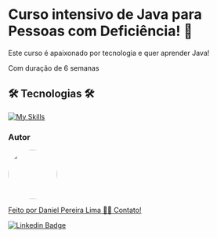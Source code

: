 # Curso intensivo de Java para Pessoas com Deficiência! 🚀

Este curso é apaixonado por tecnologia e quer aprender Java!

Com duração de 6 semanas

## 🛠️ Tecnologias 🛠
[![My Skills](https://skillicons.dev/icons?i=java,spring&theme=dark)](https://skillicons.dev)


<h3>Autor</h3>

<a href="https://www.linkedin.com/in/danielpereiralima/">
 <img style="border-radius: 50%;" src="https://avatars.githubusercontent.com/u/96916005?v=4" width="100px;" alt=""/>

Feito por Daniel Pereira Lima 👋🏽 Contato!

[![Linkedin Badge](https://img.shields.io/badge/-Daniel-blue?style=flat-square&logo=Linkedin&logoColor=white&link=https://www.linkedin.com/in/danielpereiralima/)](https://www.linkedin.com/in/danielpereiralima/)
